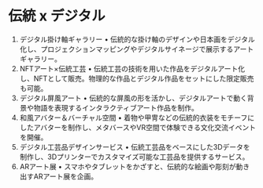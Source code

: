 # 伝統 x デジタル

1. デジタル掛け軸ギャラリー
 • 伝統的な掛け軸のデザインや日本画をデジタル化し、プロジェクションマッピングやデジタルサイネージで展示するアートギャラリー。
2. NFTアート×伝統工芸
 • 伝統工芸の技術を用いた作品をデジタルアート化し、NFTとして販売。物理的な作品とデジタル作品をセットにした限定販売も可能。
3. デジタル屏風アート
 • 伝統的な屏風の形を活かし、デジタルアートで動く背景や物語を表現するインタラクティブアート作品を制作。
4. 和風アバター＆バーチャル空間
 • 着物や甲冑などの伝統的衣装をモチーフにしたアバターを制作し、メタバースやVR空間で体験できる文化交流イベントを開催。
5. デジタル工芸品デザインサービス
 • 伝統工芸品をベースにした3Dデータを制作し、3Dプリンターでカスタマイズ可能な工芸品を提供するサービス。
6. ARアート展
 • スマホやタブレットをかざすと、伝統的な絵画や彫刻が動き出すARアート展を企画。
